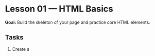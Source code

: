 
# Lesson 01 — HTML Basics

**Goal:** Build the skeleton of your page and practice core HTML elements.

## Tasks
1. Create a <title> tag to your <head> to give your web page a title on the web.
2. Add headings (`h1`, `h2`, `h3`) and paragraphs (`p`).
3. Add more navigation links <li> to your navigation bar
4. In your About section, create one unordered list and one ordered list.
5. Insert an image in your About section.
6. Add a link <a> to an external page such as your social media profile.
7. Include another field in the form.

## Success Criteria
- The page renders without errors.
- All images have informative `alt` attributes.
- Labels are programmatically associated to inputs via `for=""` / `id=""`.

## Example Snippet (optional)
See `snippets/01-html-basics.html`.
